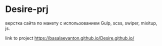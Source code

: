 # Desire-prj
верстка сайта по макету с использованием Gulp, scss, swiper, mixitup, js.



link to project
https://basalaevanton.github.io/Desire.github.io/
